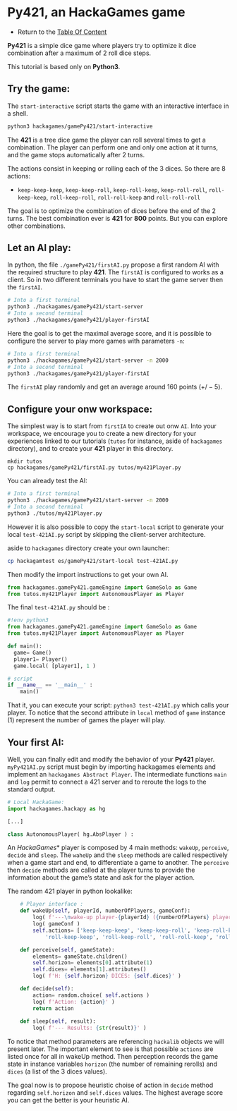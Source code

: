 # Py421, an HackaGames game

- Return to the [Table Of Content](toc.md)

**Py421** is a simple dice game where players try to optimize it dice combination after a maximum of 2 roll dice steps.

This tutorial is based only on **Python3**.

## Try the game:

The `start-interactive` script starts the game with an interactive interface in a shell.

```sh
python3 hackagames/gamePy421/start-interactive
```

The **421** is a tree dice game the player can roll several times to get a combination.
The player can perform one and only one action at it turns, and the game stops automatically after 2 turns.

The actions consist in keeping or rolling each of the 3 dices. So there are 8 actions:

- `keep-keep-keep`,  `keep-keep-roll`,  `keep-roll-keep`,  `keep-roll-roll`, `roll-keep-keep`,  `roll-keep-roll`,  `roll-roll-keep` and `roll-roll-roll`

The goal is to optimize the combination of dices before the end of the 2 turns.
The best combination ever is **421** for **800** points.
But you can explore other combinations.


## Let an AI play:

In python, the file `./gamePy421/firstAI.py` propose a first random AI with the required structure to play **421**.
The `firstAI` is configured to works as a client. So in two different terminals you have to start the game server then the `firstAI`.

```sh
# Into a first terminal
python3 ./hackagames/gamePy421/start-server
# Into a second terminal
python3 ./hackagames/gamePy421/player-firstAI
```

Here the goal is to get the maximal average score, and it is possible to configure the server to play more games with parameters `-n`:

```sh
# Into a first terminal
python3 ./hackagames/gamePy421/start-server -n 2000
# Into a second terminal
python3 ./hackagames/gamePy421/player-firstAI
```

The `firstAI` play randomly and get an average around $160$ points ($+/-5$).


## Configure your onw workspace:

The simplest way is to start from `firstIA` to create out onw `AI`.
Into your workspace, we encourage you to create a new directory for your experiences linked to our tutorials (`tutos` for instance, aside of `hackagames` directory),
and to create your **421** player in this directory.

```
mkdir tutos
cp hackagames/gamePy421/firstAI.py tutos/my421Player.py
```

You can already test the AI: 

```sh
# Into a first terminal
python3 ./hackagames/gamePy421/start-server -n 2000
# Into a second terminal
python3 ./tutos/my421Player.py
```

However it is also possible to copy the `start-local` script to generate your local `test-421AI.py` script by skipping the client-server architecture.

aside to `hackagames` directory create your own launcher:

```sh
cp hackagamtest es/gamePy421/start-local test-421AI.py
```

Then modify the import instructions to get your own AI.

```python
from hackagames.gamePy421.gameEngine import GameSolo as Game
from tutos.my421Player import AutonomousPlayer as Player
```

The final `test-421AI.py` should be :

```python
#!env python3
from hackagames.gamePy421.gameEngine import GameSolo as Game
from tutos.my421Player import AutonomousPlayer as Player

def main():
  game= Game()
  player1= Player()
  game.local( [player1], 1 )

# script
if __name__ == '__main__' :
    main()
```

That it, you can execute your script: `python3 test-421AI.py` which calls your player.
To notice that the second attribute in `local` method of `game` instance ($1$) represent the number of games the player will play.


## Your first AI:

Well, you can finally edit and modify the behavior of your **Py421** player.
`myPy421AI.py` script must begin by importing hackagames elements and implement an `hackagames Abstract Player`.
The intermediate functions `main` and `log` permit to connect a 421 server and to reroute the logs to the standard output.


```python
# Local HackaGame:
import hackagames.hackapy as hg

[...]

class AutonomousPlayer( hg.AbsPlayer ) :
```

An *HackaGames** player is composed by 4 main methods: `wakeUp`, `perceive`, `decide` and `sleep`.
The `waheUp` and the `sleep` methods are called respectively when a game start and end, to differentiate a game to another.
The  `perceive` then `decide` methods are called at the player turns to provide the information about the game’s state and ask for the player action.

The random 421 player in python lookalike: 

```python
    # Player interface :
    def wakeUp(self, playerId, numberOfPlayers, gameConf):
        log( f'---\nwake-up player-{playerId} ({numberOfPlayers} players)')
        log( gameConf )
        self.actions= ['keep-keep-keep', 'keep-keep-roll', 'keep-roll-keep', 'keep-roll-roll',
            'roll-keep-keep', 'roll-keep-roll', 'roll-roll-keep', 'roll-roll-roll']

    def perceive(self, gameState):
        elements= gameState.children()
        self.horizon= elements[0].attribute(1)
        self.dices= elements[1].attributes()
        log( f'H: {self.horizon} DICES: {self.dices}' )

    def decide(self):
        action= random.choice( self.actions )
        log( f'Action: {action}' )
        return action
    
    def sleep(self, result):
        log( f'--- Results: {str(result)}' )
```

To notice that method parameters are referencing `hackalib` objects we will present later.
The important element to see is that possible `actions` are listed once for all in wakeUp method.
Then perception records the game state in instance variables `horizon` (the number of remaining rerolls) and `dices` (a list of the 3 dices values).

The goal now is to propose heuristic choise of action in `decide` method regarding `self.horizon` and `self.dices` values.
The highest average score you can get the better is your heuristic AI.

